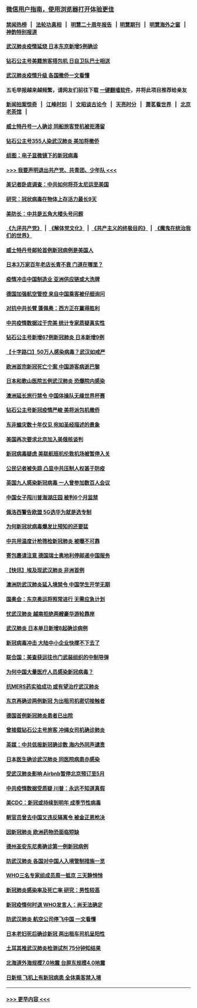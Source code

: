### [微信用户指南，使用浏览器打开体验更佳](https://github.com/gfw-breaker/banned-news1/blob/master/indexes/wechat-guide.md?t=0)
#### [禁闻热榜](热点新闻.md?t=0)  &nbsp;&nbsp;|&nbsp;&nbsp; [法轮功真相](https://github.com/gfw-breaker/truth/blob/master/README.md?t=0) &nbsp;&nbsp;|&nbsp;&nbsp; [明慧二十周年报告](https://github.com/gfw-breaker/mh-reports/blob/master/README.md?t=0) &nbsp;&nbsp;|&nbsp;&nbsp;[明慧期刊](https://github.com/gfw-breaker/mh-qikan) &nbsp;&nbsp;|&nbsp;&nbsp; [明慧海外之窗](https://github.com/gfw-breaker/mh-news/blob/master/README.md?t=0) &nbsp;&nbsp;|&nbsp;&nbsp; [神韵特别报道](https://github.com/gfw-breaker/mh-news/blob/master/shenyun.md?t=0)
#### [武汉肺炎疫情延烧 日本东京新增5例确诊](../pages/nsc418/n11873025.md?t=02162122) 
#### [钻石公主号美籍旅客搭包机 日自卫队巴士相送](../pages/nsc418/n11872947.md?t=02162122) 
#### [武汉肺炎疫情升级 各国撤侨一文看懂](../pages/nsc418/n11859313.md?t=02162122) 
#### 五毛举报越来越频繁，请网友们前往下载 [一键翻墙软件](https://github.com/gfw-breaker/ssr-accounts)，并将此项目推荐给亲友
#### [新闻拍案惊奇](https://github.com/gfw-breaker/banned-news1/blob/master/pages/link4.md) &nbsp;&nbsp;|&nbsp;&nbsp; [江峰时刻](https://github.com/gfw-breaker/banned-news1/blob/master/pages/link4.md) &nbsp;&nbsp;|&nbsp;&nbsp; [文昭谈古论今](https://github.com/gfw-breaker/banned-news1/blob/master/pages/link4.md) &nbsp;&nbsp;|&nbsp;&nbsp; [天亮时分](https://github.com/gfw-breaker/banned-news1/blob/master/pages/link4.md) &nbsp;&nbsp;|&nbsp;&nbsp; [萧茗看世界](https://github.com/gfw-breaker/banned-news1/blob/master/pages/link4.md) &nbsp;&nbsp;|&nbsp;&nbsp; [北京老茶馆](https://github.com/gfw-breaker/banned-news1/blob/master/pages/link4.md) &nbsp;&nbsp;|&nbsp;&nbsp; 
#### [威士特丹号一人确诊 同船旅客登机被拒滞留](../pages/nsc418/n11872823.md?t=02162122) 
#### [钻石公主号355人染武汉肺炎 美加将撤侨](../pages/nsc418/n11872392.md?t=02162122) 
#### [组图：电子显微镜下的新冠病毒](../pages/nsc418/n11872057.md?t=02162122) 
#### [>>> 我要声明退出共产党、共青团、少年队 <<<](https://github.com/begood0513/goodnews/blob/master/quit/letter.md) 
#### [美记者卧底调查：中共如何将芬太尼运至美国](../pages/nsc418/n11871821.md?t=02162122) 
#### [研究：冠状病毒在物体上存活力最长9天](../pages/nsc418/n11871871.md?t=02162122) 
#### [美防长：中共是五角大楼头号问题](../pages/nsc418/n11871768.md?t=02162122) 
#### [《九评共产党》](https://github.com/begood0513/9ping.md/blob/master/README.md) &nbsp;|&nbsp; [《解体党文化》](../../../../jtdwh.md/blob/master/README.md)  &nbsp;|&nbsp; [《共产主义的终极目的》](../../../../gczydzjmd.md/blob/master/README.md) &nbsp;|&nbsp; [《魔鬼在统治我们的世界》](../../../../mgztzwmdsj.md/blob/master/README.md) 
#### [威士特丹号邮轮首例新冠病例是美国人](../pages/nsc418/n11871731.md?t=02162122) 
#### [日本3万家百年老店长青不衰 门道在哪里？](../pages/nsc418/n11871670.md?t=02162122) 
#### [疫情冲击中国制造业 亚洲供应链或大洗牌](../pages/nsc418/n11871629.md?t=02162122) 
#### [德国加强航空管控 来自中国乘客被仔细询问](../pages/nsc418/n11871572.md?t=02162122) 
#### [对抗中共长臂 蓬佩奥：西方正在赢得胜利](../pages/nsc418/n11871500.md?t=02162122) 
#### [中共疫情数据过于完美 统计专家质疑真实性](../pages/nsc418/n11870197.md?t=02162122) 
#### [钻石公主号新增67例新冠肺炎 日本新增9例](../pages/nsc418/n11871311.md?t=02162122) 
#### [【十字路口】50万人感染病毒？武汉如戒严](../pages/nsc418/n11870405.md?t=02162122) 
#### [欧洲首宗新冠死亡个案 中国游客病逝巴黎](../pages/nsc418/n11871247.md?t=02162122) 
#### [日本和歌山医院五例武汉肺炎 恐爆院内感染](../pages/nsc418/n11871128.md?t=02162122) 
#### [澳洲延长旅行禁令 中国体操队无缘世界杯赛](../pages/nsc418/n11870446.md?t=02162122) 
#### [钻石公主号新冠疫情严峻 美将派包机撤侨](../pages/nsc418/n11870505.md?t=02162122) 
#### [东非蝗灾数十年仅见 宛如圣经描述的景象](../pages/nsc418/n11870398.md?t=02162122) 
#### [美国再次要求北京加入美俄核谈判](../pages/nsc418/n11870138.md?t=02162122) 
#### [新冠病毒疑虑 美联航班机伦敦机场被暂停入关](../pages/nsc418/n11870015.md?t=02162122) 
#### [公民记者被失踪 凸显中共压制人权甚于防疫](../pages/nsc418/n11870042.md?t=02162122) 
#### [英国九人感染新冠病毒 一人曾参加数百人会议](../pages/nsc418/n11869987.md?t=02162122) 
#### [中国女子闯川普海湖庄园 被判6个月监禁](../pages/nsc418/n11869919.md?t=02162122) 
#### [佩洛西警告欧盟 5G选华为就是选专制](../pages/nsc418/n11869898.md?t=02162122) 
#### [为何新冠状病毒爆发比预知的还要猛](../pages/nsc418/n11869828.md?t=02162122) 
#### [中共用温度计枪筛检新冠肺炎 被曝不可靠](../pages/nsc418/n11869707.md?t=02162122) 
#### [寄包裹请注意 德国瑞士奥地利停邮递中国服务](../pages/nsc418/n11869727.md?t=02162122) 
#### [【快讯】埃及现武汉肺炎 非洲首例](../pages/nsc418/n11869766.md?t=02162122) 
#### [澳洲防武汉肺炎延入境禁令 中国学生开学无期](../pages/nsc418/n11869546.md?t=02162122) 
#### [国奥会：东京奥运将照常进行 无需应急计划](../pages/nsc418/n11869422.md?t=02162122) 
#### [忧武汉肺炎 越南拒绝两艘豪华游轮靠岸](../pages/nsc418/n11867444.md?t=02162122) 
#### [武汉肺炎 日本单日新增8起确诊病例](../pages/nsc418/n11869272.md?t=02162122) 
#### [新冠病毒冲击 大陆中小企业快撑不下去了](../pages/nsc418/n11869259.md?t=02162122) 
#### [联合国：美查获运往也门武装组织的中制导弹](../pages/nsc418/n11868677.md?t=02162122) 
#### [为何中国大量医疗人员感染新冠病毒？](../pages/nsc418/n11869001.md?t=02162122) 
#### [抗MERS药实验成功 或有望治疗武汉肺炎](../pages/nsc418/n11868912.md?t=02162122) 
#### [东京再确诊两例新冠 为出租司机密切接触者](../pages/nsc418/n11868770.md?t=02162122) 
#### [德国首例新冠肺炎患者已出院](../pages/nsc418/n11868714.md?t=02162122) 
#### [曾接载钻石公主号旅客 冲绳女司机确诊肺炎](../pages/nsc418/n11868610.md?t=02162122) 
#### [英媒：中共低报新冠确诊数 海内外同声谴责](../pages/nsc418/n11867421.md?t=02162122) 
#### [日本医生确诊武汉肺炎 同医院病患亦感染](../pages/nsc418/n11867779.md?t=02162122) 
#### [受武汉肺炎影响 Airbnb暂停北京预订至5月](../pages/nsc418/n11867428.md?t=02162122) 
#### [中共疫情数据受质疑 川普：永远不知道真假](../pages/nsc418/n11867195.md?t=02162122) 
#### [美CDC：新冠或持续到明年 成季节性病毒](../pages/nsc418/n11867279.md?t=02162122) 
#### [朝官员曾去中国又违反隔离令 被金正恩枪决](../pages/nsc418/n11867087.md?t=02162122) 
#### [因新冠肺炎 欧洲药物恐面临短缺](../pages/nsc418/n11867036.md?t=02162122) 
#### [德州圣安东尼奥确诊第一例新冠病例](../pages/nsc418/n11867194.md?t=02162122) 
#### [防武汉肺炎 各国对中国人入境管制措施一览](../pages/nsc418/n11838726.md?t=02162122) 
#### [WHO三名专家组成员周一抵京 三天静悄悄](../pages/nsc418/n11866947.md?t=02162122) 
#### [新冠肺炎感染率及死亡率 研究：男性较高](../pages/nsc418/n11866956.md?t=02162122) 
#### [新冠疫情何时退 WHO发言人：尚无法确定](../pages/nsc418/n11866864.md?t=02162122) 
#### [防武汉肺炎 航空公司停飞中国 一文看懂](../pages/nsc418/n11866800.md?t=02162122) 
#### [日本老妇死后确诊新冠 两出租车司机呈阳性](../pages/nsc418/n11866755.md?t=02162122) 
#### [土耳其推武汉肺炎检测试剂 75分钟知结果](../pages/nsc418/n11866520.md?t=02162122) 
#### [北海道外海规模7.0地震 台屏东规模4.0地震](../pages/nsc418/n11866262.md?t=02162122) 
#### [日新规 飞机上有新冠病患 全体乘客禁入境](../pages/nsc418/n11866233.md?t=02162122) 

----
#### [ >>> 更早内容 <<< ](../indexes/nsc418-earlier.md)
